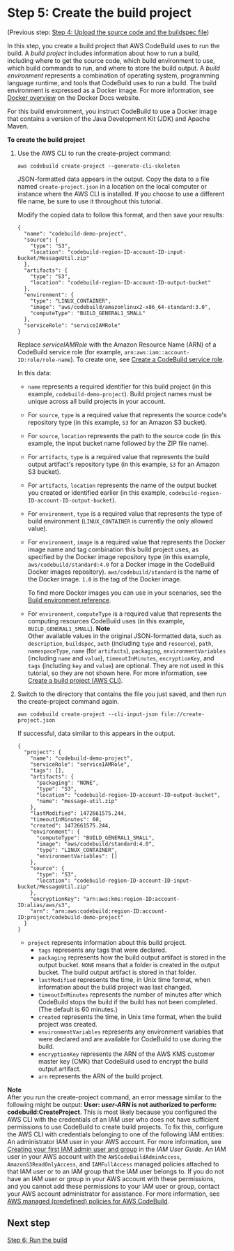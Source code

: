 # Step 5: Create the build project<a name="getting-started-cli-create-build-project"></a>

\(Previous step: [Step 4: Upload the source code and the buildspec file](getting-started-cli-upload-source-code.md)\)

In this step, you create a build project that AWS CodeBuild uses to run the build\. A *build project* includes information about how to run a build, including where to get the source code, which build environment to use, which build commands to run, and where to store the build output\. A *build environment* represents a combination of operating system, programming language runtime, and tools that CodeBuild uses to run a build\. The build environment is expressed as a Docker image\. For more information, see [Docker overview](https://docs.docker.com/get-started/overview/) on the Docker Docs website\. 

For this build environment, you instruct CodeBuild to use a Docker image that contains a version of the Java Development Kit \(JDK\) and Apache Maven\.<a name="getting-started-cli-create-build-project-cli"></a>

**To create the build project**

1. Use the AWS CLI to run the create\-project command:

   ```
   aws codebuild create-project --generate-cli-skeleton
   ```

   JSON\-formatted data appears in the output\. Copy the data to a file named `create-project.json` in a location on the local computer or instance where the AWS CLI is installed\. If you choose to use a different file name, be sure to use it throughout this tutorial\.

   Modify the copied data to follow this format, and then save your results:

   ```
   {
     "name": "codebuild-demo-project",
     "source": {
       "type": "S3",
       "location": "codebuild-region-ID-account-ID-input-bucket/MessageUtil.zip"
     },
     "artifacts": {
       "type": "S3",
       "location": "codebuild-region-ID-account-ID-output-bucket"
     },
     "environment": {
       "type": "LINUX_CONTAINER",
       "image": "aws/codebuild/amazonlinux2-x86_64-standard:3.0",
       "computeType": "BUILD_GENERAL1_SMALL"
     },
     "serviceRole": "serviceIAMRole"
   }
   ```

   Replace *serviceIAMRole* with the Amazon Resource Name \(ARN\) of a CodeBuild service role \(for example, `arn:aws:iam::account-ID:role/role-name`\)\. To create one, see [Create a CodeBuild service role](setting-up.md#setting-up-service-role)\.

   In this data:
   + `name` represents a required identifier for this build project \(in this example, `codebuild-demo-project`\)\. Build project names must be unique across all build projects in your account\. 
   + For `source`, `type` is a required value that represents the source code's repository type \(in this example, `S3` for an Amazon S3 bucket\)\.
   + For `source`, `location` represents the path to the source code \(in this example, the input bucket name followed by the ZIP file name\)\.
   + For `artifacts`, `type` is a required value that represents the build output artifact's repository type \(in this example, `S3` for an Amazon S3 bucket\)\.
   + For `artifacts`, `location` represents the name of the output bucket you created or identified earlier \(in this example, `codebuild-region-ID-account-ID-output-bucket`\)\.
   + For `environment`, `type` is a required value that represents the type of build environment \(`LINUX_CONTAINER` is currently the only allowed value\)\.
   + For `environment`, `image` is a required value that represents the Docker image name and tag combination this build project uses, as specified by the Docker image repository type \(in this example, `aws/codebuild/standard:4.0` for a Docker image in the CodeBuild Docker images repository\)\. `aws/codebuild/standard` is the name of the Docker image\. `1.0` is the tag of the Docker image\. 

     To find more Docker images you can use in your scenarios, see the [Build environment reference](build-env-ref.md)\.
   + For `environment`, `computeType` is a required value that represents the computing resources CodeBuild uses \(in this example, `BUILD_GENERAL1_SMALL`\)\.
**Note**  
Other available values in the original JSON\-formatted data, such as `description`, `buildspec`, `auth` \(including `type` and `resource`\), `path`, `namespaceType`, `name` \(for `artifacts`\), `packaging`, `environmentVariables` \(including `name` and `value`\), `timeoutInMinutes`, `encryptionKey`, and `tags` \(including `key` and `value`\) are optional\. They are not used in this tutorial, so they are not shown here\. For more information, see [Create a build project \(AWS CLI\)](create-project-cli.md)\.

1. Switch to the directory that contains the file you just saved, and then run the create\-project command again\.

   ```
   aws codebuild create-project --cli-input-json file://create-project.json
   ```

   If successful, data similar to this appears in the output\.

   ```
   {
     "project": {
       "name": "codebuild-demo-project",
       "serviceRole": "serviceIAMRole",
       "tags": [],
       "artifacts": {
         "packaging": "NONE",
         "type": "S3",
         "location": "codebuild-region-ID-account-ID-output-bucket",
         "name": "message-util.zip"
       },
       "lastModified": 1472661575.244,
       "timeoutInMinutes": 60,
       "created": 1472661575.244,
       "environment": {
         "computeType": "BUILD_GENERAL1_SMALL",
         "image": "aws/codebuild/standard:4.0",
         "type": "LINUX_CONTAINER",
         "environmentVariables": []
       },
       "source": {
         "type": "S3",
         "location": "codebuild-region-ID-account-ID-input-bucket/MessageUtil.zip"
       },
       "encryptionKey": "arn:aws:kms:region-ID:account-ID:alias/aws/s3",
       "arn": "arn:aws:codebuild:region-ID:account-ID:project/codebuild-demo-project"
     }
   }
   ```
   + `project` represents information about this build project\.
     + `tags` represents any tags that were declared\.
     + `packaging` represents how the build output artifact is stored in the output bucket\. `NONE` means that a folder is created in the output bucket\. The build output artifact is stored in that folder\.
     + `lastModified` represents the time, in Unix time format, when information about the build project was last changed\.
     + `timeoutInMinutes` represents the number of minutes after which CodeBuild stops the build if the build has not been completed\. \(The default is 60 minutes\.\)
     + `created` represents the time, in Unix time format, when the build project was created\.
     + `environmentVariables` represents any environment variables that were declared and are available for CodeBuild to use during the build\.
     + `encryptionKey` represents the ARN of the AWS KMS customer master key \(CMK\) that CodeBuild used to encrypt the build output artifact\.
     + `arn` represents the ARN of the build project\.

**Note**  
After you run the create\-project command, an error message similar to the following might be output: **User: *user\-ARN* is not authorized to perform: codebuild:CreateProject**\. This is most likely because you configured the AWS CLI with the credentials of an IAM user who does not have sufficient permissions to use CodeBuild to create build projects\. To fix this, configure the AWS CLI with credentials belonging to one of the following IAM entities:   
An administrator IAM user in your AWS account\. For more information, see [Creating your first IAM admin user and group](https://docs.aws.amazon.com/IAM/latest/UserGuide/getting-started_create-admin-group.html) in the *IAM User Guide*\.
An IAM user in your AWS account with the `AWSCodeBuildAdminAccess`, `AmazonS3ReadOnlyAccess`, and `IAMFullAccess` managed policies attached to that IAM user or to an IAM group that the IAM user belongs to\. If you do not have an IAM user or group in your AWS account with these permissions, and you cannot add these permissions to your IAM user or group, contact your AWS account administrator for assistance\. For more information, see [AWS managed \(predefined\) policies for AWS CodeBuild](auth-and-access-control-iam-identity-based-access-control.md#managed-policies)\.

## Next step<a name="getting-started-cli-create-build-project-next"></a>

[Step 6: Run the build](getting-started-cli-run-build.md)